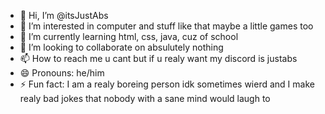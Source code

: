 - 👋 Hi, I’m @itsJustAbs
- 👀 I’m interested in computer and stuff like that maybe a little games too
- 🌱 I’m currently learning html, css, java, cuz of school
- 💞️ I’m looking to collaborate on absulutely nothing
- 📫 How to reach me u cant but if u realy want my discord is justabs
- 😄 Pronouns: he/him
- ⚡ Fun fact: I am a realy boreing person idk sometimes wierd and I make realy bad jokes that nobody with a sane mind would laugh to

<!---
itsJustAbs/itsJustAbs is a ✨ special ✨ repository because its `README.md` (this file) appears on your GitHub profile.
You can click the Preview link to take a look at your changes.
--->
